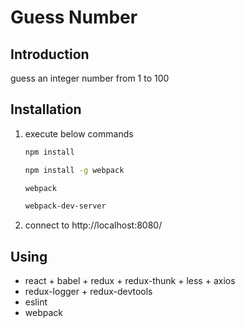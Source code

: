 # Guess Number

## Introduction

 guess an integer number from 1 to 100

## Installation
  
 1. execute below commands
 
    ```bash
    npm install
    ```

    ```bash
    npm install -g webpack
    ```  

    ```bash
    webpack
    ```  

    ```bash
    webpack-dev-server
    ```
  
  1. connect to http://localhost:8080/


## Using
  * react + babel + redux + redux-thunk + less + axios 
  * redux-logger + redux-devtools
  * eslint
  * webpack

